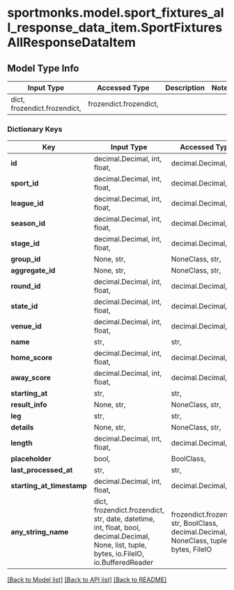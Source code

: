 # sportmonks.model.sport_fixtures_all_response_data_item.SportFixturesAllResponseDataItem

## Model Type Info
Input Type | Accessed Type | Description | Notes
------------ | ------------- | ------------- | -------------
dict, frozendict.frozendict,  | frozendict.frozendict,  |  | 

### Dictionary Keys
Key | Input Type | Accessed Type | Description | Notes
------------ | ------------- | ------------- | ------------- | -------------
**id** | decimal.Decimal, int, float,  | decimal.Decimal,  |  | [optional] 
**sport_id** | decimal.Decimal, int, float,  | decimal.Decimal,  |  | [optional] 
**league_id** | decimal.Decimal, int, float,  | decimal.Decimal,  |  | [optional] 
**season_id** | decimal.Decimal, int, float,  | decimal.Decimal,  |  | [optional] 
**stage_id** | decimal.Decimal, int, float,  | decimal.Decimal,  |  | [optional] 
**group_id** | None, str,  | NoneClass, str,  |  | [optional] 
**aggregate_id** | None, str,  | NoneClass, str,  |  | [optional] 
**round_id** | decimal.Decimal, int, float,  | decimal.Decimal,  |  | [optional] 
**state_id** | decimal.Decimal, int, float,  | decimal.Decimal,  |  | [optional] 
**venue_id** | decimal.Decimal, int, float,  | decimal.Decimal,  |  | [optional] 
**name** | str,  | str,  |  | [optional] 
**home_score** | decimal.Decimal, int, float,  | decimal.Decimal,  |  | [optional] 
**away_score** | decimal.Decimal, int, float,  | decimal.Decimal,  |  | [optional] 
**starting_at** | str,  | str,  |  | [optional] 
**result_info** | None, str,  | NoneClass, str,  |  | [optional] 
**leg** | str,  | str,  |  | [optional] 
**details** | None, str,  | NoneClass, str,  |  | [optional] 
**length** | decimal.Decimal, int, float,  | decimal.Decimal,  |  | [optional] 
**placeholder** | bool,  | BoolClass,  |  | [optional] 
**last_processed_at** | str,  | str,  |  | [optional] 
**starting_at_timestamp** | decimal.Decimal, int, float,  | decimal.Decimal,  |  | [optional] 
**any_string_name** | dict, frozendict.frozendict, str, date, datetime, int, float, bool, decimal.Decimal, None, list, tuple, bytes, io.FileIO, io.BufferedReader | frozendict.frozendict, str, BoolClass, decimal.Decimal, NoneClass, tuple, bytes, FileIO | any string name can be used but the value must be the correct type | [optional]

[[Back to Model list]](../../README.md#documentation-for-models) [[Back to API list]](../../README.md#documentation-for-api-endpoints) [[Back to README]](../../README.md)

